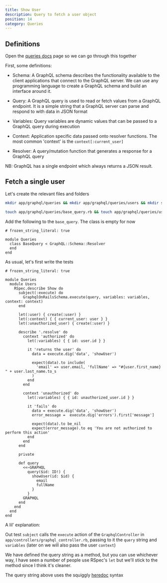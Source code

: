 ```yaml
---
title: Show User
description: Query to fetch a user object
position: 14
category: Queries
---
```


## Definitions

Open the [queries docs](https://graphql-ruby.org/queries/executing_queries.html) page so we can go through this together

First, some definitions:

- Schema: A GraphQL schema describes the functionality available to the client applications that connect to the GraphQL server. We can use any programming language to create a GraphQL schema and build an interface around it.

- Query: A GraphQL query is used to read or fetch values from a GraphQL endpoint. It is a simple string that a GraphQL server can parse and respond to with data in JSON format

- Variables: Query variables are dynamic values that can be passed to a GraphQL query during execution

- Context: Application specific data passed onto resolver functions. The most common 'context' is the `context[:current_user]`

- Resolver: A query/mutation function that generates a response for a GraphQL query

NB: GraphQL has a single endpoint which always returns a JSON result.


## Fetch a single user

Let's create the relevant files and folders

```bash
mkdir app/graphql/queries && mkdir app/graphql/queries/users && mkdir spec/graphql/queries && mkdir spec/graphql/queries/users

touch app/graphql/queries/base_query.rb && touch app/graphql/queries/users/show.rb && spec/graphql/queries/users/show_spec.rb
```

Add the following to the `base_query`. The class is empty for now

```ruby[app/graphql/queries/base_query.rb]
# frozen_string_literal: true

module Queries
  class BaseQuery < GraphQL::Schema::Resolver
  end
end
```

As usual, let's first write the tests

```ruby[spec/graphql/queries/users/show_spec.rb]
# frozen_string_literal: true

module Queries
  module Users
    RSpec.describe Show do
      subject(:execute) do
        GraphqlOnRailsSchema.execute(query, variables: variables, context: context)
      end

      let(:user) { create(:user) }
      let(:context) { { current_user: user } }
      let(:unauthorized_user) { create(:user) }

      describe '.resolve' do
        context 'authorized' do
          let(:variables) { { id: user.id } }

          it 'returns the user' do
            data = execute.dig('data', 'showUser')

            expect(data).to include(
              'email' => user.email, 'fullName' => "#{user.first_name} " + user.last_name.to_s
            )
          end
        end

        context 'unauthorized' do
          let(:variables) { { id: unauthorized_user.id } }

          it 'fails' do
            data = execute.dig('data', 'showUser')
            error_message =  execute.dig('errors').first['message']

            expect(data).to be_nil
            expect(error_message).to eq 'You are not authorized to perform this action'
          end
        end
      end

      private

      def query
        <<~GRAPHQL
          query($id: ID!) {
            showUser(id: $id) {
              email
              fullName
            }
          }
        GRAPHQL
      end
    end
  end
end
```

A lil' explanation:

Out test `subject` calls the `execute` action of the `GraphqlController` in `app/controllers/graphql_controller.rb`, passing to it the `query` string and `variables` (later on we will also pass the user `context`)

We have defined the query string as a method, but you can use whichever way, I have seen a number of people use RSpec's `let` but we'll stick to the method since I think it's cleaner.

The query string above uses the squiggly [heredoc](https://infinum.com/the-capsized-eight/multiline-strings-ruby-2-3-0-the-squiggly-heredoc) syntax
